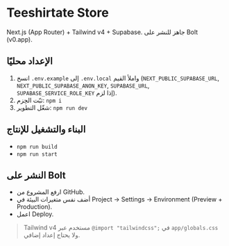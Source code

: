 # Teeshirtate Store

Next.js (App Router) + Tailwind v4 + Supabase. جاهز للنشر على Bolt (v0.app).

## الإعداد محليًا
1. انسخ `.env.example` إلى `.env.local` واملأ القيم (`NEXT_PUBLIC_SUPABASE_URL`, `NEXT_PUBLIC_SUPABASE_ANON_KEY`, `SUPABASE_URL`, `SUPABASE_SERVICE_ROLE_KEY` إذا لزم).
2. ثبّت الحِزم: `npm i`
3. شغّل التطوير: `npm run dev`

## البناء والتشغيل للإنتاج
- `npm run build`
- `npm run start`

## النشر على Bolt
- ارفع المشروع من GitHub.
- أضف نفس متغيرات البيئة في Project → Settings → Environment (Preview + Production).
- اعمل Deploy.

> Tailwind v4 مستخدم عبر `@import "tailwindcss";` في `app/globals.css` ولا يحتاج إعداد إضافي.
